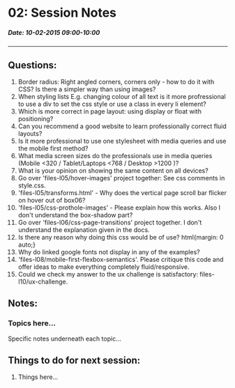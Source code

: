 # 02: Session Notes #
##### Date: 10-02-2015 09:00-10:00 #####
-------------------------------------------------


## Questions: ###

1. Border radius: Right angled corners, corners only - how to do it with CSS?  Is there a simpler way than using images?
2. When styling lists E.g. changing colour of all text is it more profressional to use a div to set the css style or use a class in every li element?
3. Which is more correct in page layout: using display or float with positioning?
4. Can you recommend a good website to learn professionally correct fluid layouts?
5. Is it more professional to use one stylesheet with media queries and use the mobile first method?
6. What media screen sizes do the professionals use in media queries (Mobile <320 /  Tablet/Laptops <768 / Desktop >1200 )?
7. What is your opinion on showing the same content on all devices?
8. Go over 'files-l05/hover-images' project together: See css comments in style.css.
9. 'files-l05/transforms.html' - Why does the vertical page scroll bar flicker on hover out of box06?
10. 'files-l05/css-prothole-images' - Please explain how this works. Also I don't understand the box-shadow part?
11. Go over 'files-l06/css-page-transitions' project together. I don't understand the explanation given in the docs.
12. Is there any reason  why doing this css would be of use?   html{margin: 0 auto;}
13. Why do linked google fonts not display in any of the examples?
14. 'files-l08/mobile-first-flexbox-semantics'.  Please critique this code and offer ideas to make everything completely fluid/responsive.
15. Could we check my answer to the ux challenge is satisfactory: files-l10/ux-challenge.


## Notes: ##

### Topics here... ###

Specific notes underneath each topic...




## Things to do for next session: ##
1. Things here...



